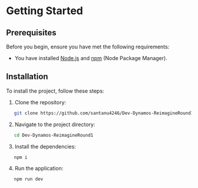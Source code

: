 # Getting Started

## Prerequisites

Before you begin, ensure you have met the following requirements:
- You have installed [Node.js](https://nodejs.org/) and [npm](https://www.npmjs.com/) (Node Package Manager).

## Installation

To install the project, follow these steps:

1. Clone the repository:
```sh
   git clone https://github.com/santanu4246/Dev-Dynamos-ReimagineRound1.git
```
2. Navigate to the project directory:
```sh
   cd Dev-Dynamos-ReimagineRound1
```
3. Install the dependencies:
```sh
   npm i
```
4. Run the application:
```sh
   npm run dev
```
